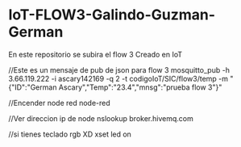 # IoT-FLOW3-Galindo-Guzman-German
En este repositorio se subira el flow 3 Creado en IoT

//Este es un mensaje de pub de json para flow 3 mosquitto_pub -h 3.66.119.222 -i ascary142169 -q 2 -t codigoIoT/SIC/flow3/temp -m "{\"ID\":\"German Ascary\",\"Temp\":\"23.4\",\"mnsg\":\"prueba flow 3\"}"

//Encender node red
 node-red

//Ver direccion ip de node
nslookup broker.hivemq.com

//si tienes teclado rgb XD
xset led on